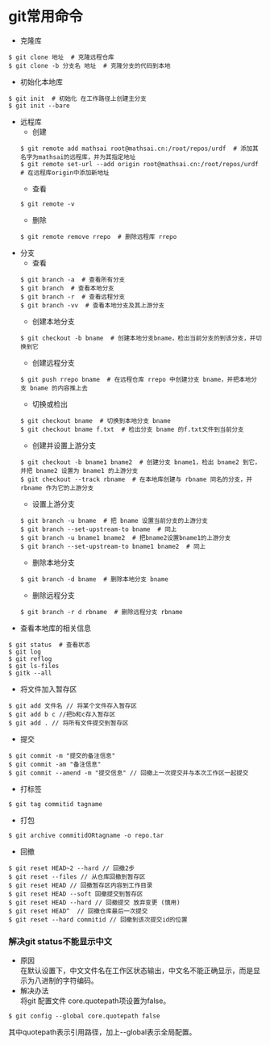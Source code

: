 # git常用命令
- 克隆库
```
$ git clone 地址  # 克隆远程仓库
$ git clone -b 分支名 地址  # 克隆分支的代码到本地
```
- 初始化本地库
```
$ git init  # 初始化 在工作路径上创建主分支
$ git init --bare
```
- 远程库
  - 创建
  ```
  $ git remote add mathsai root@mathsai.cn:/root/repos/urdf  # 添加其名字为mathsai的远程库，并为其指定地址
  $ git remote set-url --add origin root@mathsai.cn:/root/repos/urdf  # 在远程库origin中添加新地址
  ```
  - 查看
  ```
  $ git remote -v
  ```
  - 删除
  ```
  $ git remote remove rrepo  # 删除远程库 rrepo
  ```
- 分支
  - 查看  
  ```
  $ git branch -a  # 查看所有分支
  $ git branch  # 查看本地分支
  $ git branch -r  # 查看远程分支
  $ git branch -vv  # 查看本地分支及其上游分支
  ```
  - 创建本地分支
  ```
  $ git checkout -b bname  # 创建本地分支bname，检出当前分支的到该分支，并切换到它
  ```
  - 创建远程分支
  ```
  $ git push rrepo bname  # 在远程仓库 rrepo 中创建分支 bname，并把本地分支 bname 的内容推上去
  ```
  - 切换或检出
  ```
  $ git checkout bname  # 切换到本地分支 bname
  $ git checkout bname f.txt  # 检出分支 bname 的f.txt文件到当前分支
  ```
  - 创建并设置上游分支
  ```
  $ git checkout -b bname1 bname2  # 创建分支 bname1，检出 bname2 到它，并把 bname2 设置为 bname1 的上游分支
  $ git checkout --track rbname  # 在本地库创建与 rbname 同名的分支，并 rbname 作为它的上游分支
  ```
  - 设置上游分支
  ```
  $ git branch -u bname  # 把 bname 设置当前分支的上游分支
  $ git branch --set-upstream-to bname  # 同上
  $ git branch -u bname1 bname2  # 把bname2设置bname1的上游分支
  $ git branch --set-upstream-to bname1 bname2  # 同上
  ```
  - 删除本地分支
  ```
  $ git branch -d bname  # 删除本地分支 bname
  ```
  - 删除远程分支
  ```
  $ git branch -r d rbname  # 删除远程分支 rbname
  ```
- 查看本地库的相关信息
```
$ git status  # 查看状态
$ git log
$ git reflog
$ git ls-files
$ gitk --all
```
- 将文件加入暂存区
```
$ git add 文件名 // 将某个文件存入暂存区
$ git add b c //把b和c存入暂存区
$ git add . // 将所有文件提交到暂存区
```
- 提交
```
$ git commit -m "提交的备注信息" 
$ git commit -am "备注信息" 
$ git commit --amend -m "提交信息" // 回撤上一次提交并与本次工作区一起提交
```
- 打标签
```
$ git tag commitid tagname
```
- 打包
```
$ git archive commitidORtagname -o repo.tar
```

- 回撤
```
$ git reset HEAD~2 --hard // 回撤2步
$ git reset --files // 从仓库回撤到暂存区
$ git reset HEAD // 回撤暂存区内容到工作目录
$ git reset HEAD --soft 回撤提交到暂存区
$ git reset HEAD --hard // 回撤提交 放弃变更 (慎用)
$ git reset HEAD^  // 回撤仓库最后一次提交
$ git reset --hard commitid // 回撤到该次提交id的位置
```

### 解决git status不能显示中文
- 原因  
  在默认设置下，中文文件名在工作区状态输出，中文名不能正确显示，而是显示为八进制的字符编码。
- 解决办法  
将git 配置文件 core.quotepath项设置为false。 
```shell script
$ git config --global core.quotepath false
```
其中quotepath表示引用路径，加上--global表示全局配置。
